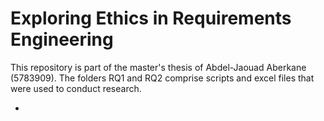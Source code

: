 # Exploring Ethics in Requirements Engineering

This repository is part of the master's thesis of Abdel-Jaouad Aberkane (5783909). The folders RQ1 and RQ2 comprise scripts and excel files that were used to conduct research. 

- 
